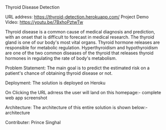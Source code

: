 Thyroid Disease Detection


URL address: https://thyroid-detection.herokuapp.com/
Project Demo Video: https://youtu.be/7BxhoPztwTw

Thyroid disease is a common cause of medical diagnosis and prediction, with an onset that is difficult to forecast in medical research. The thyroid gland is one of our body's most vital organs. Thyroid hormone releases are responsible for metabolic regulation. Hyperthyroidism and hypothyroidism are one of the two common diseases of the thyroid that releases thyroid hormones in regulating the rate of body's metabolism.

Problem Statement:
The main goal is to predict the estimated risk on a patient's chance of obtaining thyroid disease or not.

Deployment:
The solution is deployed on Heroku

On Clicking the URL adrress the user will land on this homepage:- complete web app screenshot

Architecture:
The architecture of this entire solution is shown below:- architecture

Contributer:
Prince Singhal

